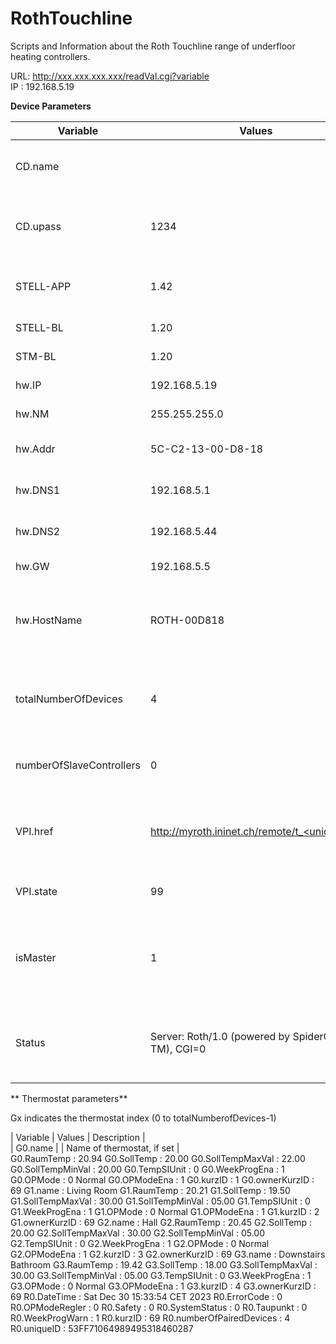 # RothTouchline

Scripts and Information about the Roth Touchline range of underfloor heating controllers.

URL: http://xxx.xxx.xxx.xxx/readVal.cgi?variable  
IP                       :      192.168.5.19  

**Device Parameters**

| Variable               | Values            | Description                           |  
| ---                    | ---               | ---                                   | 
| CD.name                |                   | Device name (only certain FW versions |  
| CD.upass               | 1234              | User interface password (default 1234) |  
| STELL-APP              | 1.42              | Internal Version number (RO) |  
| STELL-BL               | 1.20              | Module version |  
| STM-BL                 | 1.20              | MOdule version |  
| hw.IP                  | 192.168.5.19      | IP Address of Device |  
| hw.NM                  | 255.255.255.0     | Netmask of IP |  
| hw.Addr                | 5C-C2-13-00-D8-18 | MAC address of Interface |  
| hw.DNS1                | 192.168.5.1       | IP address of DNS entry #1 |  
| hw.DNS2                | 192.168.5.44      | IP address of DNS entry #1 |  
| hw.GW                  | 192.168.5.5       | Default route |  
| hw.HostName            | ROTH-00D818       | Hostname (default ROTH-<last 4 digits of MAC) |  
| totalNumberOfDevices   | 4                 | Number of thermostats attached, 4 indicates thermostats 0-3 |  
| numberOfSlaveControllers | 0               | Number of slave controllers attach |  
| VPI.href               | http://myroth.ininet.ch/remote/t_<uniqueID>/ | URL of remote access point, see uniqueID below |  
| VPI.state              | 99                | Remote access point status |  
| isMaster               | 1                 | Is this a master or slave (push master button for this to work) |  
| Status                 | Server: Roth/1.0 (powered by SpiderControl TM), CGI=0|ILR=0, V.1.0, ILR2=0, V.2.00, ILR3=1, V.1.00 | Status of webserver components |  


** Thermostat parameters**

Gx indicates the thermostat index (0 to totalNumberofDevices-1)  

| Variable               | Values            | Description |  
| G0.name                | <Whatever>        | Name of thermostat, if set |  
G0.RaumTemp              :      20.94
G0.SollTemp              :      20.00
G0.SollTempMaxVal        :      22.00
G0.SollTempMinVal        :      20.00
G0.TempSIUnit            :      0
G0.WeekProgEna           :      1
G0.OPMode                :      0       Normal
G0.OPModeEna             :      1
G0.kurzID                :      1
G0.ownerKurzID           :      69
G1.name                  :      Living Room
G1.RaumTemp              :      20.21
G1.SollTemp              :      19.50
G1.SollTempMaxVal        :      30.00
G1.SollTempMinVal        :      05.00
G1.TempSIUnit            :      0
G1.WeekProgEna           :      1
G1.OPMode                :      0       Normal
G1.OPModeEna             :      1
G1.kurzID                :      2
G1.ownerKurzID           :      69
G2.name                  :      Hall
G2.RaumTemp              :      20.45
G2.SollTemp              :      20.00
G2.SollTempMaxVal        :      30.00
G2.SollTempMinVal        :      05.00
G2.TempSIUnit            :      0
G2.WeekProgEna           :      1
G2.OPMode                :      0       Normal
G2.OPModeEna             :      1
G2.kurzID                :      3
G2.ownerKurzID           :      69
G3.name                  :      Downstairs Bathroom
G3.RaumTemp              :      19.42
G3.SollTemp              :      18.00
G3.SollTempMaxVal        :      30.00
G3.SollTempMinVal        :      05.00
G3.TempSIUnit            :      0
G3.WeekProgEna           :      1
G3.OPMode                :      0       Normal
G3.OPModeEna             :      1
G3.kurzID                :      4
G3.ownerKurzID           :      69
R0.DateTime              :      Sat Dec 30 15:33:54 CET 2023
R0.ErrorCode             :      0
R0.OPModeRegler          :      0
R0.Safety                :      0
R0.SystemStatus          :      0
R0.Taupunkt              :      0
R0.WeekProgWarn          :      1
R0.kurzID                :      69
R0.numberOfPairedDevices :      4
R0.uniqueID              :      53FF71064989495318460287
